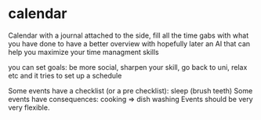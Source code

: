 # calendar
Calendar with a journal attached to the side, fill all the time gabs with what you have done to have a better overview with hopefully later an AI that can help you maximize your time managment skills 

you can set goals: be more social, sharpen your skill, go back to uni, relax etc and it tries to set up a schedule 

Some events have a checklist (or a pre checklist): sleep (brush teeth)
Some events have consequences: cooking => dish washing
Events should be very very flexible.